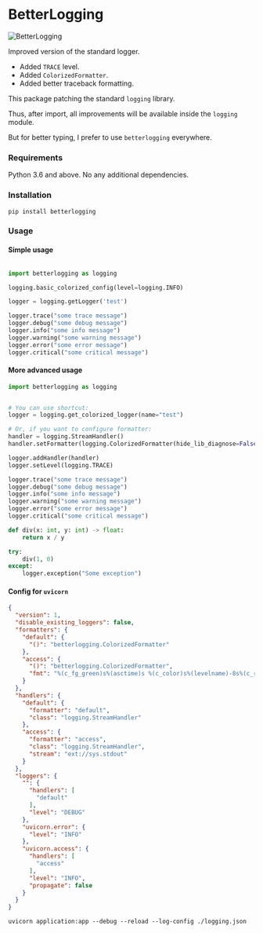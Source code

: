 # BetterLogging


![BetterLogging](https://telegra.ph/file/ebd3b272eb1969dd55f58.png "BetterLogging")

Improved version of the standard logger.

* Added `TRACE` level.
* Added `ColorizedFormatter`.
* Added better traceback formatting.

This package patching the standard `logging` library.

Thus, after import, all improvements will be available inside the `logging` module.

But for better typing, I prefer to use `betterlogging` everywhere.

### Requirements

Python 3.6 and above. No any additional dependencies.

### Installation

`pip install betterlogging`

### Usage

#### Simple usage

```python

import betterlogging as logging

logging.basic_colorized_config(level=logging.INFO)

logger = logging.getLogger('test')

logger.trace("some trace message")
logger.debug("some debug message")
logger.info("some info message")
logger.warning("some warning message")
logger.error("some error message")
logger.critical("some critical message")
```

#### More advanced usage

```python
import betterlogging as logging


# You can use shortcut:
logger = logging.get_colorized_logger(name="test")

# Or, if you want to configure formatter:
handler = logging.StreamHandler()
handler.setFormatter(logging.ColorizedFormatter(hide_lib_diagnose=False))

logger.addHandler(handler)
logger.setLevel(logging.TRACE)

logger.trace("some trace message")
logger.debug("some debug message")
logger.info("some info message")
logger.warning("some warning message")
logger.error("some error message")
logger.critical("some critical message")

def div(x: int, y: int) -> float:
    return x / y

try:
    div(1, 0)
except:
    logger.exception("Some exception")
```

#### Config for `uvicorn`

```json
{
  "version": 1,
  "disable_existing_loggers": false,
  "formatters": {
    "default": {
      "()": "betterlogging.ColorizedFormatter"
    },
    "access": {
      "()": "betterlogging.ColorizedFormatter",
      "fmt": "%(c_fg_green)s%(asctime)s %(c_color)s%(levelname)-8s%(c_reset)s %(c_fg_cyan)s[%(name)s] %(c_reset)s%(message)s"
    }
  },
  "handlers": {
    "default": {
      "formatter": "default",
      "class": "logging.StreamHandler"
    },
    "access": {
      "formatter": "access",
      "class": "logging.StreamHandler",
      "stream": "ext://sys.stdout"
    }
  },
  "loggers": {
    "": {
      "handlers": [
        "default"
      ],
      "level": "DEBUG"
    },
    "uvicorn.error": {
      "level": "INFO"
    },
    "uvicorn.access": {
      "handlers": [
        "access"
      ],
      "level": "INFO",
      "propagate": false
    }
  }
}
```

```shell script
uvicorn application:app --debug --reload --log-config ./logging.json
```
